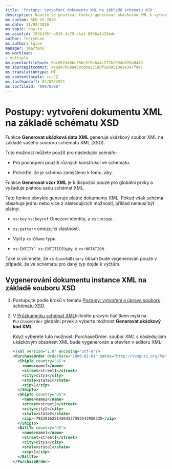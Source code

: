 ```yaml
---
title: 'Postupy: Vytvoření dokumentu XML na základě schématu XSD'
description: Naučte se používat funkci generovat ukázkovou XML k vytvoření dokumentu XML na základě schématu XSD.
ms.custom: SEO-VS-2020
ms.date: 11/04/2016
ms.topic: how-to
ms.assetid: 193b195f-e918-4c79-a1a1-8096a1433bde
author: TerryGLee
ms.author: tglee
manager: jmartens
ms.workload:
- multiple
ms.openlocfilehash: 6bc802d48bc76bc5f0c6a4c272bf994e87bb8443
ms.sourcegitcommit: ae6d47b09a439cd0e13180f5e89510e3e347fd47
ms.translationtype: MT
ms.contentlocale: cs-CZ
ms.lasthandoff: 02/08/2021
ms.locfileid: "99970306"
---
```

# <a name="how-to-create-an-xml-document-based-on-an-xsd-schema"></a>Postupy: vytvoření dokumentu XML na základě schématu XSD

Funkce **Generovat ukázková data XML** generuje ukázkový soubor XML na základě vašeho souboru schématu XML (XSD).

Tuto možnost můžete použít pro následující scénáře:

- Pro pochopení použití různých konstrukcí ve schématu.

- Potvrďte, že je schéma zamýšleno k tomu, aby.

Funkce **Generovat vzor XML** je k dispozici pouze pro globální prvky a vyžaduje platnou sadu schémat XML.

Tato funkce obvykle generuje platné dokumenty XML. Pokud však schéma obsahuje jednu nebo více z následujících možností, příklad nemusí být platný:

- `xs:key` `xs:keyref` Omezení identity, a `xs:unique` .

- `xs:pattern` omezující vlastnosti.

- Výčty `xs:QName` typu.

- `xs:ENTITY``xs:ENTITIES`typy, a `xs:NOTATION` .

Také si všimněte, že `xs:base64Binary` obsah bude vygenerován pouze v případě, že ve schématu pro daný typ dojde k výčtům.

## <a name="to-generate-an-xml-instance-document-based-on-the-xsd-file"></a>Vygenerování dokumentu instance XML na základě souboru XSD

1. Postupujte podle kroků v tématu [Postupy: vytvoření a úprava souboru schématu XSD](../xml-tools/how-to-create-and-edit-an-xsd-schema-file.md).

2. V [Průzkumníku schémat XML](../xml-tools/xml-schema-explorer.md)klikněte pravým tlačítkem myši na `PurchaseOrder` globální prvek a vyberte možnost **Generovat ukázkový kód XML**.

     Když vyberete tuto možnost, PurchaseOrder. soubor *XML* s následujícím ukázkovým obsahem XML bude vygenerován a otevřen v editoru XML:

    ```xml
    <?xml version="1.0" encoding="utf-8"?>
    <PurchaseOrder OrderDate="1900-01-01" xmlns="http://tempuri.org/PurchaseOrderSchema.xsd">
      <ShipTo country="US">
        <name>name1</name>
        <street>street1</street>
        <city>city1</city>
        <state>state1</state>
        <zip>1</zip>
      </ShipTo>
      <ShipTo country="US">
        <name>name2</name>
        <street>street2</street>
        <city>city2</city>
        <state>state2</state>
        <zip>-79228162514264337593543950335</zip>
      </ShipTo>
      <BillTo country="US">
        <name>name1</name>
        <street>street1</street>
        <city>city1</city>
        <state>state1</state>
        <zip>1</zip>
      </BillTo>
    </PurchaseOrder>
    ```
